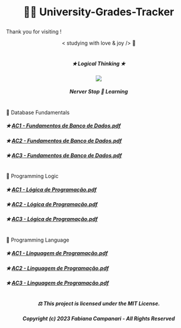 # <p align="center"> 👩‍🎓 University-Grades-Tracker </p>


Thank you for visiting ! 


<p align="center"> < studying with love & joy /> 🧡 

#

 ##### <p align="center">  ✭ Logical Thinking  ✭  </p>
 
<p align="center">
 <img src="https://github.com/FabianaCampanari/University-Grades-Tracker/assets/113218619/33c27e16-b609-45cd-a7b0-953442a957a9" </p>
 
 
##### <p align="center"> Nerver Stop 🚀 Learning </p>
 
#

🧊 Database Fundamentals 
 
##### ✭ [AC1 - Fundamentos de Banco de Dados.pdf](https://github.com/FabianaCampanari/University-Grades-Tracker/files/11631869/AC1.-.Fundamentos.de.Banco.de.Dados.pdf)  

##### ✭ [AC2 - Fundamentos de Banco de Dados.pdf](https://github.com/FabianaCampanari/University-Grades-Tracker/files/11571418/AC2.-.Fundamentos.de.Banco.de.Dados.pdf)

##### ✭ [AC3 - Fundamentos de Banco de Dados.pdf](https://github.com/FabianaCampanari/University-Grades-Tracker/files/11631584/AC3.-.Fundamentos.de.Banco.de.Dados.pdf)

#

🧠 Programming Logic

##### ✭ [AC1 - Lógica de Programação.pdf](https://github.com/FabianaCampanari/University-Grades-Tracker/files/11571387/AC1.-.Logica.de.Programacao.pdf)

##### ✭ [AC2 - Lógica de Programação.pdf](https://github.com/FabianaCampanari/University-Grades-Tracker/files/11571401/AC2.-.Logica.de.Programacao.pdf)

##### ✭ [AC3 - Lógica de Programação.pdf](https://github.com/FabianaCampanari/University-Grades-Tracker/files/11631640/AC3.-.Logica.de.Programacao.pdf)

#

🐍 Programming Language

##### ✭ [AC1 - Linguagem de Programação.pdf](https://github.com/FabianaCampanari/University-Grades-Tracker/files/11571350/AC1.-.Linguagem.de.Programacao.pdf)


##### ✭ [AC2 - Linguagem de Programação.pdf](https://github.com/FabianaCampanari/University-Grades-Tracker/files/11571353/AC2.-.Linguagem.de.Programacao.pdf)


##### ✭ [AC3 - Linguagem de Programação.pdf](https://github.com/FabianaCampanari/University-Grades-Tracker/files/11631613/AC3.-.Linguagem.de.Programacao.pdf)
 
 # 
 
##### <p align="center"> ⚖︎ This project is licensed under the MIT License. </p>

##### <p align="center"> Copyright (c) 2023 Fabiana Campanari - All Rights Reserved </p>



